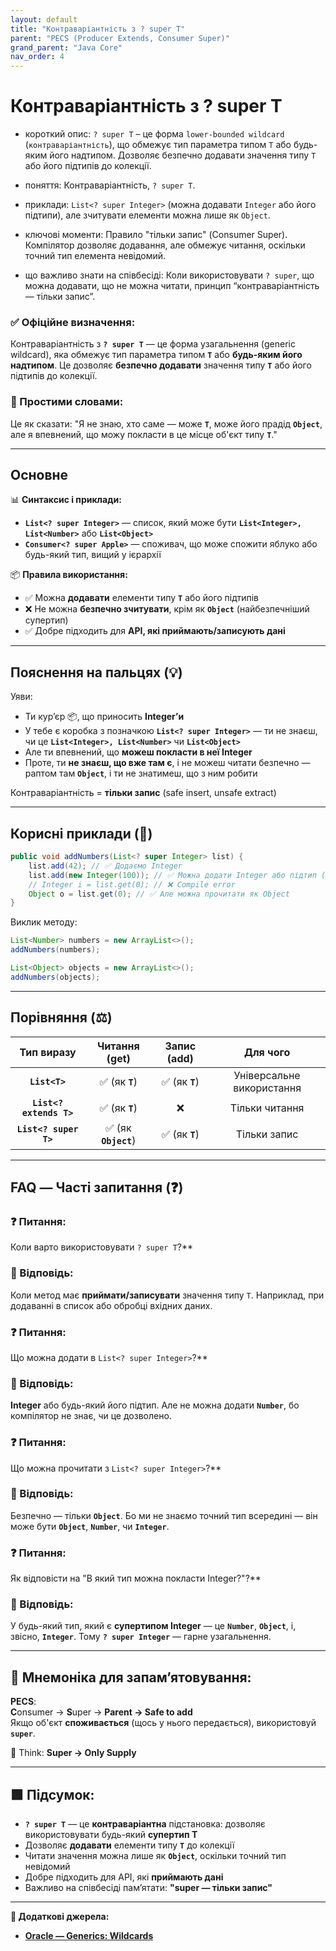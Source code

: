 ```yaml
---
layout: default
title: "Контраваріантність з ? super T"
parent: "PECS (Producer Extends, Consumer Super)"
grand_parent: "Java Core"
nav_order: 4
---
```


# Контраваріантність з ? super T

* короткий опис: `? super T` – це форма `lower-bounded wildcard` (`контраваріантність`), що обмежує тип параметра типом `T` або будь-яким його надтипом. Дозволяє безпечно додавати значення типу `T` або його підтипів до колекції.

* поняття: Контраваріантність, `? super T`.

* приклади: `List<? super Integer>` (можна додавати `Integer` або його підтипи), але зчитувати елементи можна лише як `Object`.

* ключові моменти: Правило "тільки запис" (Consumer Super). Компілятор дозволяє додавання, але обмежує читання, оскільки точний тип елемента невідомий.

* що важливо знати на співбесіді: Коли використовувати `? super`, що можна додавати, що не можна читати, принцип “контраваріантність — тільки запис”.

### **✅ Офіційне визначення:**

Контраваріантність з **`? super T`** — це форма узагальнення (generic wildcard), яка обмежує тип параметра типом **`T`** або **будь-яким його надтипом**. Це дозволяє **безпечно додавати** значення типу **`T`** або його підтипів до колекції.

### **🧠 Простими словами:**

Це як сказати: "Я не знаю, хто саме — може **`T`**, може його прадід **`Object`**, але я впевнений, що можу покласти в це місце об'єкт типу **`T`**."

---

## **Основне**

📊 **Синтаксис і приклади:**

* **`List<? super Integer>`** — список, який може бути **`List<Integer>, List<Number>`** або **`List<Object>`**
* **`Consumer<? super Apple>`** — споживач, що може спожити яблуко або будь-який тип, вищий у ієрархії

📦 **Правила використання:**

* ✅ Можна **додавати** елементи типу **`T`** або його підтипів
* ❌ Не можна **безпечно зчитувати**, крім як **`Object`** (найбезпечніший супертип)
* ✅ Добре підходить для **API, які приймають/записують дані**

---

## **Пояснення на пальцях (💡)**

Уяви:

* Ти кур’єр 📦, що приносить **Integer’и**
* У тебе є коробка з позначкою **`List<? super Integer>`** — ти не знаєш, чи це **`List<Integer>, List<Number>`** чи **`List<Object>`**
* Але ти впевнений, що **можеш покласти в неї Integer**
* Проте, ти **не знаєш, що вже там є**, і не можеш читати безпечно — раптом там **`Object`**, і ти не знатимеш, що з ним робити

Контраваріантність \= **тільки запис** (safe insert, unsafe extract)

---

## **Корисні приклади (🧪)**

```java
public void addNumbers(List<? super Integer> list) {
    list.add(42); // ✅ Додаємо Integer
    list.add(new Integer(100)); // ✅ Можна додати Integer або підтип (якщо був)
    // Integer i = list.get(0); // ❌ Compile error
    Object o = list.get(0); // ✅ Але можна прочитати як Object
}
```

Виклик методу:

```java
List<Number> numbers = new ArrayList<>();
addNumbers(numbers);

List<Object> objects = new ArrayList<>();
addNumbers(objects);
```

---

## **Порівняння (⚖️)**

| Тип виразу | Читання (get) | Запис (add) | Для чого |
| :---: | :---: | :---: | :---: |
| **`List<T>`** | ✅ (як **`T`**) | ✅ (як **`T`**) | Універсальне використання |
| **`List<? extends T>`** | ✅ (як **`T`**) | ❌ | Тільки читання |
| **`List<? super T>`** | ✅ (як **`Object`**) | ✅ (як **`T`**) | Тільки запис |

---

## **FAQ — Часті запитання (❓)**

### **❓ Питання:**

 Коли варто використовувати `? super T`?**

### **💬 Відповідь:**

Коли метод має **приймати/записувати** значення типу `T`. Наприклад, при додаванні в список або обробці вхідних даних.

####

### **❓ Питання:**

 Що можна додати в `List<? super Integer>`?**

### **💬 Відповідь:**

**Integer** або будь-який його підтип. Але не можна додати **`Number`**, бо компілятор не знає, чи це дозволено.

####

### **❓ Питання:**

 Що можна прочитати з `List<? super Integer>`?**

### **💬 Відповідь:**

Безпечно — тільки **`Object`**. Бо ми не знаємо точний тип всередині — він може бути **`Object`**, **`Number`**, чи **`Integer`**.

####

### **❓ Питання:**

 Як відповісти на "В який тип можна покласти Integer?"?**

### **💬 Відповідь:**

У будь-який тип, який є **супертипом Integer** — це **`Number`**, **`Object`**, і, звісно, **`Integer`**. Тому **`? super Integer`** — гарне узагальнення.

---

## **🧠 Мнемоніка для запам’ятовування:**

**PECS**:  
**C**onsumer -> **S**uper -> **Parent -> Safe to add**  
Якщо об'єкт **споживається** (щось у нього передається), використовуй **`super`**.

🧠 Think: **Super -> Only Supply**

---

## **🟩 Підсумок:**

* **`? super T`** — це **контраваріантна** підстановка: дозволяє використовувати будь-який **супертип T**
* Дозволяє **додавати** елементи типу **`T`** до колекції
* Читати значення можна лише як **`Object`**, оскільки точний тип невідомий
* Добре підходить для API, які **приймають дані**
* Важливо на співбесіді пам’ятати: **"super — тільки запис"**

---

**🔗 Додаткові джерела:**

* [**Oracle — Generics: Wildcards**](https://docs.oracle.com/javase/tutorial/java/generics/wildcards.html)

